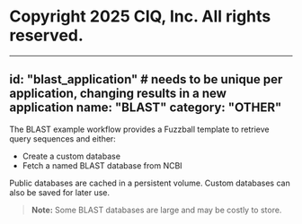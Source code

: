 # Copyright 2025 CIQ, Inc. All rights reserved.
---
id: "blast_application" # needs to be **unique** per application, changing results in a new application
name: "BLAST"
category: "OTHER"
---
The BLAST example workflow provides a Fuzzball template to retrieve query sequences and either:

- Create a custom database  
- Fetch a named BLAST database from NCBI  

Public databases are cached in a persistent volume. Custom databases can also be saved for later use.  

> **Note:** Some BLAST databases are large and may be costly to store.
